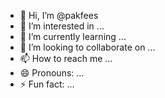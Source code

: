 - 👋 Hi, I’m @pakfees
- 👀 I’m interested in ...
- 🌱 I’m currently learning ...
- 💞️ I’m looking to collaborate on ...
- 📫 How to reach me ...
- 😄 Pronouns: ...
- ⚡ Fun fact: ...

<!---
pakfees/pakfees is a ✨ special ✨ repository because its `README.md` (this file) appears on your GitHub profile.
You can click the Preview link to take a look at your changes.
--->
